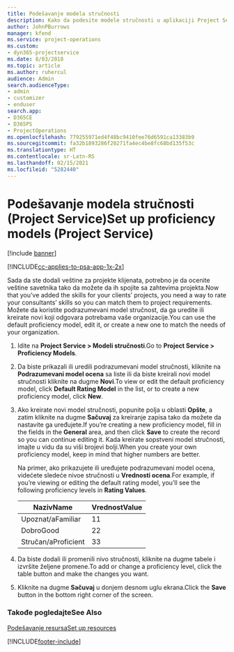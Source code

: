 ```yaml
---
title: Podešavanje modela stručnosti
description: Kako da podesite modele stručnosti u aplikaciji Project Service
author: JohnPBurrows
manager: kfend
ms.service: project-operations
ms.custom:
- dyn365-projectservice
ms.date: 8/03/2018
ms.topic: article
ms.author: ruhercul
audience: Admin
search.audienceType:
- admin
- customizer
- enduser
search.app:
- D365CE
- D365PS
- ProjectOperations
ms.openlocfilehash: 779255971ed4f48bc9410fee76d6591ca13383b9
ms.sourcegitcommit: fa32b1893286f20271fa4ec4be8fc68bd135f53c
ms.translationtype: HT
ms.contentlocale: sr-Latn-RS
ms.lasthandoff: 02/15/2021
ms.locfileid: "5282440"
---
```

# <a name="set-up-proficiency-models-project-service"></a><span data-ttu-id="237e3-103">Podešavanje modela stručnosti (Project Service)</span><span class="sxs-lookup"><span data-stu-id="237e3-103">Set up proficiency models (Project Service)</span></span>

[!include [banner](../includes/psa-now-project-operations.md)]

[!INCLUDE[cc-applies-to-psa-app-1x-2x](../includes/cc-applies-to-psa-app-1x-2x.md)]

<span data-ttu-id="237e3-104">Sada da ste dodali veštine za projekte klijenata, potrebno je da ocenite veštine savetnika tako da možete da ih spojite sa zahtevima projekta.</span><span class="sxs-lookup"><span data-stu-id="237e3-104">Now that you’ve added the skills for your clients’ projects, you need a way to rate your consultants’ skills so you can match them to project requirements.</span></span> <span data-ttu-id="237e3-105">Možete da koristite podrazumevani model stručnost, da ga uredite ili kreirate novi koji odgovara potrebama vaše organizacije.</span><span class="sxs-lookup"><span data-stu-id="237e3-105">You can use the default proficiency model, edit it, or create a new one to match the needs of your organization.</span></span>  
  
1.  <span data-ttu-id="237e3-106">Idite na **Project Service > Modeli stručnosti**.</span><span class="sxs-lookup"><span data-stu-id="237e3-106">Go to **Project Service > Proficiency Models**.</span></span>  
  
2.  <span data-ttu-id="237e3-107">Da biste prikazali ili uredili podrazumevani model stručnosti, kliknite na **Podrazumevani model ocena** sa liste ili da biste kreirali novi model stručnosti kliknite na dugme **Novi**.</span><span class="sxs-lookup"><span data-stu-id="237e3-107">To view or edit the default proficiency model, click **Default Rating Model** in the list, or to create a new proficiency model, click **New**.</span></span>  
  
3.  <span data-ttu-id="237e3-108">Ako kreirate novi model stručnosti, popunite polja u oblasti **Opšte**, a zatim kliknite na dugme **Sačuvaj** za kreiranje zapisa tako da možete da nastavite ga uređujete.</span><span class="sxs-lookup"><span data-stu-id="237e3-108">If you’re creating a new proficiency model, fill in the fields in the **General** area, and then click **Save** to create the record so you can continue editing it.</span></span> <span data-ttu-id="237e3-109">Kada kreirate sopstveni model stručnosti, imajte u vidu da su viši brojevi bolji.</span><span class="sxs-lookup"><span data-stu-id="237e3-109">When you create your own proficiency model, keep in mind that higher numbers are better.</span></span>  
  
     <span data-ttu-id="237e3-110">Na primer, ako prikazujete ili uređujete podrazumevani model ocena, videćete sledeće nivoe stručnosti u **Vrednosti ocena**.</span><span class="sxs-lookup"><span data-stu-id="237e3-110">For example, if you’re viewing or editing the default rating model, you’ll see the following proficiency levels in **Rating Values**.</span></span>  
  
    |<span data-ttu-id="237e3-111">Naziv</span><span class="sxs-lookup"><span data-stu-id="237e3-111">Name</span></span>|<span data-ttu-id="237e3-112">Vrednost</span><span class="sxs-lookup"><span data-stu-id="237e3-112">Value</span></span>|  
    |----------|-----------|  
    |<span data-ttu-id="237e3-113">Upoznat/a</span><span class="sxs-lookup"><span data-stu-id="237e3-113">Familiar</span></span>|<span data-ttu-id="237e3-114">1</span><span class="sxs-lookup"><span data-stu-id="237e3-114">1</span></span>|  
    |<span data-ttu-id="237e3-115">Dobro</span><span class="sxs-lookup"><span data-stu-id="237e3-115">Good</span></span>|<span data-ttu-id="237e3-116">2</span><span class="sxs-lookup"><span data-stu-id="237e3-116">2</span></span>|  
    |<span data-ttu-id="237e3-117">Stručan/a</span><span class="sxs-lookup"><span data-stu-id="237e3-117">Proficient</span></span>|<span data-ttu-id="237e3-118">3</span><span class="sxs-lookup"><span data-stu-id="237e3-118">3</span></span>|  
  
4.  <span data-ttu-id="237e3-119">Da biste dodali ili promenili nivo stručnosti, kliknite na dugme tabele i izvršite željene promene.</span><span class="sxs-lookup"><span data-stu-id="237e3-119">To add or change a proficiency level, click the table button and make the changes you want.</span></span>  
  
5.  <span data-ttu-id="237e3-120">Kliknite na dugme **Sačuvaj** u donjem desnom uglu ekrana.</span><span class="sxs-lookup"><span data-stu-id="237e3-120">Click the **Save** button in the bottom right corner of the screen.</span></span>  
  
### <a name="see-also"></a><span data-ttu-id="237e3-121">Takođe pogledajte</span><span class="sxs-lookup"><span data-stu-id="237e3-121">See Also</span></span>  
 [<span data-ttu-id="237e3-122">Podešavanje resursa</span><span class="sxs-lookup"><span data-stu-id="237e3-122">Set up resources</span></span>](../psa/set-up-resources.md)


[!INCLUDE[footer-include](../includes/footer-banner.md)]